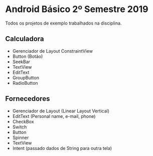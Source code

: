 # Android Básico 2º Semestre 2019
Todos os projetos de exemplo trabalhados na disciplina.

## Calculadora
- Gerenciador de Layout ConstraintView
- Button (Botão)
- SeekBar
- TextView
- EditText
- GroupButton
- RadioButton

## Fornecedores
- Gerenciador de Layout (Linear Layout Vertical)
- EditText (Personal name, e-mail, phone)
- CheckBox
- Switch
- Button
- Spinner
- TextView
- Intent (passado dados de String para outra tela)


